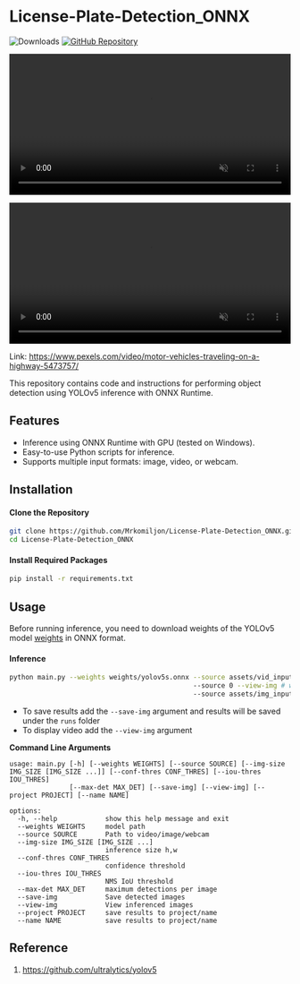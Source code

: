 # License-Plate-Detection_ONNX

![Downloads](https://img.shields.io/github/downloads/Mrkomiljon/License-Plate-Detection_ONNX/total) [![GitHub Repository](https://img.shields.io/badge/GitHub-Repository-blue?logo=github)](https://github.com/Mrkomiljon/License-Plate-Detection_ONNX)

<video controls autoplay loop src="https://github.com/user-attachments/assets/14280f75-b719-46c3-a5bf-a83d8330645e" muted="false" width="100%"></video>



<video controls autoplay loop src="https://github.com/user-attachments/assets/cc641c10-164a-47be-acff-c461f0c386c3" muted="false" width="100%"></video>



Link: https://www.pexels.com/video/motor-vehicles-traveling-on-a-highway-5473757/

This repository contains code and instructions for performing object detection using YOLOv5 inference with ONNX Runtime.

## Features

- Inference using ONNX Runtime with GPU (tested on Windows).
- Easy-to-use Python scripts for inference.
- Supports multiple input formats: image, video, or webcam.

## Installation

#### Clone the Repository

```bash
git clone https://github.com/Mrkomiljon/License-Plate-Detection_ONNX.git
cd License-Plate-Detection_ONNX
```

#### Install Required Packages

```bash
pip install -r requirements.txt
```

## Usage

Before running inference, you need to download weights of the YOLOv5 model [weights](https://drive.google.com/drive/folders/1UvONZS20f_za1XJjgHBnUO5XtoUJISPd?usp=sharing) in ONNX format.


#### Inference

```bash
python main.py --weights weights/yolov5s.onnx --source assets/vid_input.mp4 # video
                                              --source 0 --view-img # webcam and display
                                              --source assets/img_input.jpg # image
```

- To save results add the `--save-img` argument and results will be saved under the `runs` folder
- To display video add the `--view-img` argument

**Command Line Arguments**

```
usage: main.py [-h] [--weights WEIGHTS] [--source SOURCE] [--img-size IMG_SIZE [IMG_SIZE ...]] [--conf-thres CONF_THRES] [--iou-thres IOU_THRES]
               [--max-det MAX_DET] [--save-img] [--view-img] [--project PROJECT] [--name NAME]

options:
  -h, --help            show this help message and exit
  --weights WEIGHTS     model path
  --source SOURCE       Path to video/image/webcam
  --img-size IMG_SIZE [IMG_SIZE ...]
                        inference size h,w
  --conf-thres CONF_THRES
                        confidence threshold
  --iou-thres IOU_THRES
                        NMS IoU threshold
  --max-det MAX_DET     maximum detections per image
  --save-img            Save detected images
  --view-img            View inferenced images
  --project PROJECT     save results to project/name
  --name NAME           save results to project/name
```

## Reference

1. https://github.com/ultralytics/yolov5


